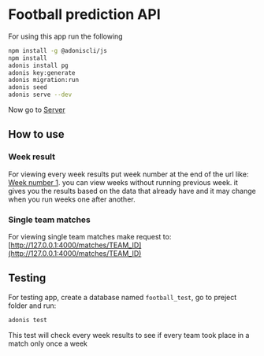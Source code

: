 # Football prediction API

For using this app run the following

```bash
npm install -g @adoniscli/js
npm install
adonis install pg
adonis key:generate
adonis migration:run
adonis seed
adonis serve --dev
```

Now go to [Server](http://127.0.0.1:4000)

## How to use

### Week result
For viewing every week results put week number at the end of the url like: [Week number 1](http://127.0.0.1:4000/1).
you can view weeks without running previous week. it gives you the results based on the data that already have and it may change when you run weeks one after another.

### Single team matches

For viewing single team matches make request to: [http://127.0.0.1:4000/matches/TEAM_ID](http://127.0.0.1:4000/matches/TEAM_ID)

## Testing

For testing app, create a database named `football_test`, go to preject folder and run:

```bash
adonis test
```

This test will check every week results to see if every team took place in a match only once a week